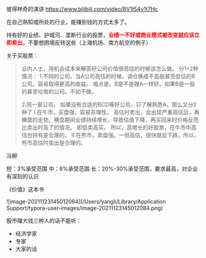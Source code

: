 彼得林奇的演讲
https://www.bilibili.com/video/BV1t54y1t7Hc



在自己熟知或所处的行业，能赚到钱的方式太多了。

持有好的业绩、护城河、垄断行业的股票，<strong style="color:red">业绩一不好或商业模式被改变就应该立即卖出</strong>，不要想困境反转这些（上海机场、南方航空的例子）







关于买股票：

>业内人士，用机会成本来解答好公司价值很高估的时候该怎么做。
>分1+2种情况：
>1.不同的公司。当A公司高估的时候，调仓换成不高股甚至低估的B公司。容易取得更高的收益。 难点是。B是不是跟A一样好。如果B是一般的甚至垃圾的公司。不如不做。
>
>2.同一家公司。 如果没有合适的BCD等好公司，只了解熟悉A。那么又分2种了
>I.在牛市，买盘强，容易非理性。 高估时卖出，会出现严重高估后，再横盘的走势。横盘期间业绩持续增长，导致估值下降，再买回来时价格反而比卖出时高了的情况。 即低卖高买。 所以，高增长的好股票，在牛市中高估也持有是合理的。
>II.在熊市，卖盘强。一但高估，很快就会下跌。所以，熊市高估时卖出是合理的。





冯柳

短：3%承受范围
中：8%承受范围
长：20%-30%承受范围，要求最高，对企业有深刻的认识





《价值》这本书

![image-20211123145012084](/Users/yangli/Library/Application Support/typora-user-images/image-20211123145012084.png)







股市赚大钱三种人的话不能听：

* 经济学家
* 专家
* 大家的话

